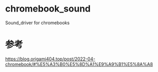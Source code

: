 # chromebook_sound
Sound_driver for chromebooks

# 参考
https://blog.origami404.top/post/2022-04-chromebook/#%E5%A3%B0%E5%8D%A1%E9%A9%B1%E5%8A%A8
